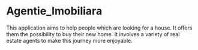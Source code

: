 # Agentie_Imobiliara
This application aims to help people which are looking for a house.
It offers them the possibility to buy their new home. 
It involves a variety of real estate agents to make this journey more enjoyable.
